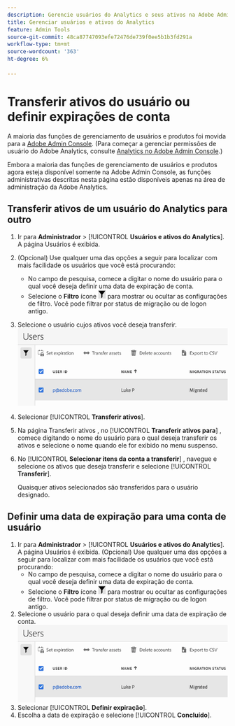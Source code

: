 ```yaml
---
description: Gerencie usuários do Analytics e seus ativos na Adobe Admin Console.
title: Gerenciar usuários e ativos do Analytics
feature: Admin Tools
source-git-commit: 48ca87747093efe72476de739f0ee5b1b3fd291a
workflow-type: tm+mt
source-wordcount: '363'
ht-degree: 6%

---
```



# Transferir ativos do usuário ou definir expirações de conta

A maioria das funções de gerenciamento de usuários e produtos foi movida para a [Adobe Admin Console](https://helpx.adobe.com/br/enterprise/using/admin-console.html). (Para começar a gerenciar permissões de usuário do Adobe Analytics, consulte [Analytics no Adobe Admin Console](/help/admin/admin-console/home.md).)

Embora a maioria das funções de gerenciamento de usuários e produtos agora esteja disponível somente na Adobe Admin Console, as funções administrativas descritas nesta página estão disponíveis apenas na área de administração da Adobe Analytics.

## Transferir ativos de um usuário do Analytics para outro

1. Ir para **Administrador** > [!UICONTROL **Usuários e ativos do Analytics**].
A página Usuários é exibida.
1. (Opcional) Use qualquer uma das opções a seguir para localizar com mais facilidade os usuários que você está procurando:
   * No campo de pesquisa, comece a digitar o nome do usuário para o qual você deseja definir uma data de expiração de conta.
   * Selecione o **Filtro** ícone ![Ícone Filtro](assets/filter-users-page.png) para mostrar ou ocultar as configurações de filtro. Você pode filtrar por status de migração ou de logon antigo.
1. Selecione o usuário cujos ativos você deseja transferir.
   ![Definir expiração para a conta de usuário](assets/manage-user-assets.png)
1. Selecionar [!UICONTROL **Transferir ativos**].
1. Na página Transferir ativos , no [!UICONTROL **Transferir ativos para**] , comece digitando o nome do usuário para o qual deseja transferir os ativos e selecione o nome quando ele for exibido no menu suspenso.
1. No [!UICONTROL **Selecionar itens da conta a transferir**] , navegue e selecione os ativos que deseja transferir e selecione [!UICONTROL **Transferir**].

   Quaisquer ativos selecionados são transferidos para o usuário designado.


## Definir uma data de expiração para uma conta de usuário

1. Ir para **Administrador** > [!UICONTROL **Usuários e ativos do Analytics**].
A página Usuários é exibida.
(Opcional) Use qualquer uma das opções a seguir para localizar com mais facilidade os usuários que você está procurando:
   * No campo de pesquisa, comece a digitar o nome do usuário para o qual você deseja definir uma data de expiração de conta.
   * Selecione o **Filtro** ícone ![Ícone Filtro](assets/filter-users-page.png) para mostrar ou ocultar as configurações de filtro. Você pode filtrar por status de migração ou de logon antigo.
1. Selecione o usuário para o qual deseja definir uma data de expiração de conta.
   ![Definir expiração para a conta de usuário](assets/manage-user-assets.png)
1. Selecionar [!UICONTROL **Definir expiração**].
1. Escolha a data de expiração e selecione [!UICONTROL **Concluído**].
